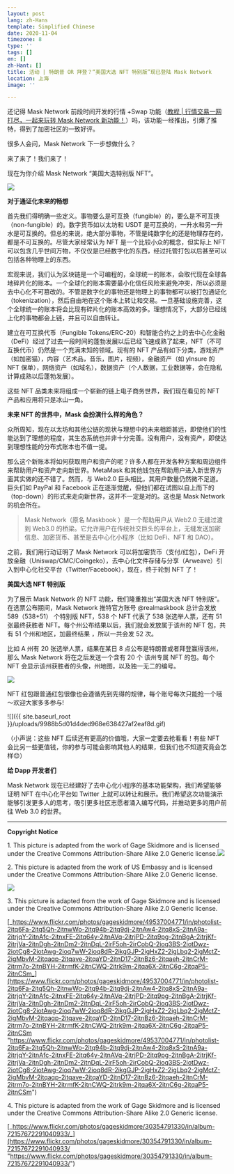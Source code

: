 ```yaml
---
layout: post
lang: zh-Hans
template: Simplified Chinese
date: 2020-11-04
timezone: 8
type: ''
tags: []
en: []
zh-Hant: []
title: 活动 | 特朗普 OR 拜登？“美国大选 NFT 特别版”现已登陆 Mask Network
location: 上海
image: ''

---
```

还记得 Mask Network 前段时间开发的行情 +Swap 功能（[教程 \| 行情交易一网打尽，一起来玩转 Mask Network 新功能！](http://mp.weixin.qq.com/s?__biz=MzU4OTkwNDYzMw==&mid=2247485707&idx=1&sn=dbd489b48fb0cc27563d67ecc3f5e8e7&chksm=fdc7269dcab0af8b8425a54716533eebe6be0ae38ba1d87ca1433a8277d4df3048dcf775bf00&scene=21#wechat_redirect)）吗，该功能一经推出，引爆了推特，得到了加密社区的一致好评。

很多人会问，Mask Network 下一步想做什么？

来了来了！我们来了！

现在为你介绍 Mask Network “美国大选特别版 NFT”。

![](https://mmbiz.qpic.cn/mmbiz_png/QpV1OYwdMHCdqyRgniccjlWpYxW6gAF4pEPvEcjtUtJjIhmJRI3Fs7QgXMlnYGsLnn6VpYunlzjJUicbic9w5aeTQ/640?wx_fmt=png&tp=webp&wxfrom=5&wx_lazy=1&wx_co=1)

**对于通证化未来的畅想**

首先我们得明确一些定义。事物要么是可互换（fungible）的，要么是不可互换（non-fungible）的。数字货币如以太坊和 USDT 是可互换的，一升水和另一升水是可互换的。但总的来说，绝大部分事物，不管是纯数字化的还是物理存在的，都是不可互换的。尽管大家经常认为 NFT 是一个比较小众的概念，但实际上 NFT 可以包含几乎世间万物，不仅仅是已经数字化的东西，经过托管打包以后甚至可以包括各种物理上的东西。

宏观来说，我们认为区块链是一个可编程的，全球统一的账本，会取代现在全球各地碎片化的账本。一个全球化的账本需要最小化信任风险来避免冲突，所以必须是去中心化不可篡改的。不管是数字化的事物还是物理上的事物都可以被打包通证化（tokenization），然后自由地在这个账本上转让和交易。一旦基础设施完善，这个全球统一的账本将会比现有碎片化的账本高效的多。理想情况下，大部分已经线上化的事物都会上链，并且可以自由转让。

建立在可互换代币（Fungible Tokens/ERC-20）和智能合约之上的去中心化金融（DeFi）经过了过去一段时间的蓬勃发展以后已经飞速成熟了起来，NFT（不可互换代币）仍然是一个充满未知的领域。现有的 NFT 产品有如下分类，游戏资产（如加密猫），内容（艺术品，音乐，图片，视频），金融资产（如 yInsure 的 NFT 保单），网络资产（如域名），数据资产（个人数据，工业数据等，会在隐私计算成熟以后蓬勃发展）。

这些 NFT 品类未来将组成一个崭新的链上电子商务世界，我们现在看见的 NFT 产品和应用将只是冰山一角。

**未来 NFT 的世界中，Mask 会扮演什么样的角色？**

众所周知，现在以太坊和其他公链的现状与理想中的未来相距甚远，即使他们的性能达到了理想的程度，其生态系统也并非十分完善。没有用户，没有资产，即使达到理想性能的分布式账本也不值一提。

那么这个新账本将如何获取用户和资产的呢？许多人都在开发各种方案和周边组件来帮助用户和资产走向新世界。MetaMask 和其他钱包在帮助用户进入新世界方面其实做的还不错了。然而，与 Web2.0 巨头相比，其用户数量仍然微不足道。巨头们如 PayPal 和 Facebook 正在逐渐觉醒，但他们都在试图以自上而下的（top-down）的形式来走向新世界，这并不一定是对的。这也是 Mask Network 的机会所在。

> Mask Network（原名 Maskbook ）是一个帮助用户从 Web2.0 无缝过渡到 Web3.0 的桥梁。它允许用户在传统社交巨头的平台上，无缝发送加密信息、加密货币、甚至是去中心化小程序（比如 DeFi、NFT 和 DAO）。

之前，我们用行动证明了 Mask Network 可以将加密货币（支付/红包），DeFi 开放金融（Uniswap/CMC/Coingeko），去中心化文件存储与分享（Arweave）引入到中心化社交平台（Twitter/Facebook），现在，终于轮到 NFT 了！

**美国大选 NFT 特别版**

为了展示 Mask Network 的 NFT 功能，我们隆重推出“美国大选 NFT 特别版”。在选票公布期间，Mask Network 推特官方账号 @realmaskbook 总计会发放 589（538+51） 个特别版 NFT，538 个 NFT 代表了 538 张选举人票，还有 51 张最终获胜者 NFT。每个州公布结果以后，我们就会发放属于该州的 NFT 包，共有 51 个州和地区，加最终结果 ，所以一共会发 52 次。

比如 A 州有 20 张选举人票，结果在某日 8 点公布是特朗普或者拜登赢得该州，那么 Mask Network 将在之后发送一个含有 20 个 该州专属 NFT 的包。每个 NFT 会显示该州获胜者的头像，州地图，以及独一无二的编号。

![](https://mmbiz.qpic.cn/mmbiz_gif/QpV1OYwdMHCdqyRgniccjlWpYxW6gAF4psZF2WPdcXfD58pib6vzbPGa6WbFR1EPTIs1STsRAYf4yia2maEibeanYw/640?wx_fmt=gif&tp=webp&wxfrom=5&wx_lazy=1)

NFT 红包跟普通红包很像也会遵循先到先得的规律，每个账号每次只能抢一个哦～欢迎大家多多参与!

![]({{ site.baseurl_root }}/uploads/9988b5d01d4ded968e638427af2eaf8d.gif)

（小声说：这些 NFT 后续还有更高的价值哦，大家一定要去抢看看！有些 NFT 会比另一些更值钱，你的参与可能会影响其他人的结果，但我们也不知道究竟会怎样😊）

**给 Dapp 开发者们**

Mask Network 现在已经建好了去中心化小程序的基本功能架构，我们希望能够证明 NFT 在中心化平台如 Twitter 上就可以转让和展示。我们希望这次功能演示能够引发更多人的思考，吸引更多社区志愿者涌入编写代码，并推动更多的用户前往 Web 3.0 的世界。

***

**Copyright Notice**

1\. This picture is adapted from the work of Gage Skidmore and is licensed under the Creative Commons Attribution-Share Alike 2.0 Generic license.![](https://commons.wikimedia.org/wiki/File:Donald_Trump_%2850042291358%29.jpg)

2\. This picture is adapted from the work of US Embassy and is licensed under the Creative Commons Attribution-Share Alike 2.0 Generic license.

![](https://commons.wikimedia.org/wiki/File:Joe_Biden_and_John_Key_July_2016.jpg)

3\. This picture is adapted from the work of Gage Skidmore and is licensed under the Creative Commons Attribution-Share Alike 2.0 Generic license.

[_https://www.flickr.com/photos/gageskidmore/49537004771/in/photolist-2itq6Fa-2itq5Qh-2itnwWo-2itq94b-2itq9dj-2itnAw4-2itq8xS-2itnA9a-2itrjqY-2itnAfc-2itnxFE-2itq64y-2itnAVq-2itrjPD-2itq9pg-2itnBgA-2itrjKf-2itrjVa-2itnDgh-2itnDm2-2itnDqL-2irF5oh-2irCobQ-2ioq3BS-2iotDwz-2iotCg8-2iotAwg-2ioq7wW-2ioq8dR-2ikgGJP-2igHxZ2-2igLbq2-2igMctZ-2igMbvM-2itqaqp-2itqave-2itqaYD-2itnD17-2itnBz6-2itqaeh-2itnCrM-2itrm7o-2itnBYH-2itrmfK-2itnCWQ-2itrk9m-2itqa6X-2itnC6g-2itqaP5-2itnCSm_](https://www.flickr.com/photos/gageskidmore/49537004771/in/photolist-2itq6Fa-2itq5Qh-2itnwWo-2itq94b-2itq9dj-2itnAw4-2itq8xS-2itnA9a-2itrjqY-2itnAfc-2itnxFE-2itq64y-2itnAVq-2itrjPD-2itq9pg-2itnBgA-2itrjKf-2itrjVa-2itnDgh-2itnDm2-2itnDqL-2irF5oh-2irCobQ-2ioq3BS-2iotDwz-2iotCg8-2iotAwg-2ioq7wW-2ioq8dR-2ikgGJP-2igHxZ2-2igLbq2-2igMctZ-2igMbvM-2itqaqp-2itqave-2itqaYD-2itnD17-2itnBz6-2itqaeh-2itnCrM-2itrm7o-2itnBYH-2itrmfK-2itnCWQ-2itrk9m-2itqa6X-2itnC6g-2itqaP5-2itnCSm "https://www.flickr.com/photos/gageskidmore/49537004771/in/photolist-2itq6Fa-2itq5Qh-2itnwWo-2itq94b-2itq9dj-2itnAw4-2itq8xS-2itnA9a-2itrjqY-2itnAfc-2itnxFE-2itq64y-2itnAVq-2itrjPD-2itq9pg-2itnBgA-2itrjKf-2itrjVa-2itnDgh-2itnDm2-2itnDqL-2irF5oh-2irCobQ-2ioq3BS-2iotDwz-2iotCg8-2iotAwg-2ioq7wW-2ioq8dR-2ikgGJP-2igHxZ2-2igLbq2-2igMctZ-2igMbvM-2itqaqp-2itqave-2itqaYD-2itnD17-2itnBz6-2itqaeh-2itnCrM-2itrm7o-2itnBYH-2itrmfK-2itnCWQ-2itrk9m-2itqa6X-2itnC6g-2itqaP5-2itnCSm")

4\. This picture is adapted from the work of Gage Skidmore and is licensed under the Creative Commons Attribution-Share Alike 2.0 Generic license.

[_https://www.flickr.com/photos/gageskidmore/30354791330/in/album-72157672291040933/_](https://www.flickr.com/photos/gageskidmore/30354791330/in/album-72157672291040933/ "https://www.flickr.com/photos/gageskidmore/30354791330/in/album-72157672291040933/")